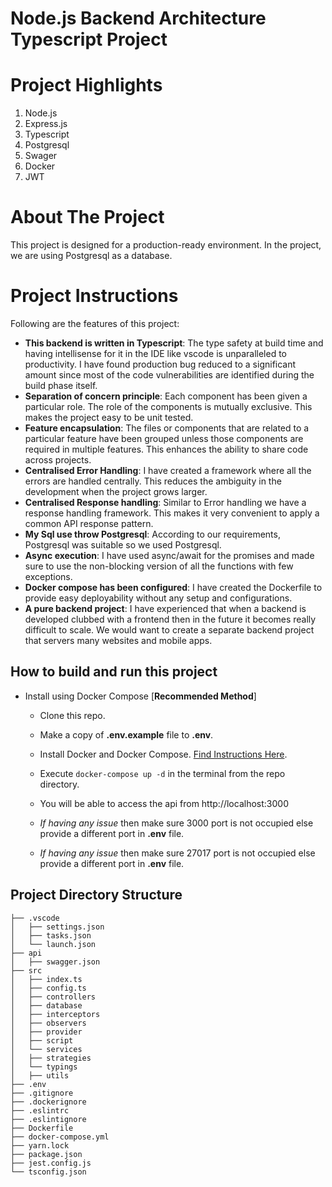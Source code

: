 # Node.js Backend Architecture Typescript Project


# Project Highlights 
1. Node.js
2. Express.js
3. Typescript
4. Postgresql
5. Swager
6. Docker
7. JWT

# About The Project
This project is designed for a production-ready environment. In the project, we are using Postgresql as a database.


# Project Instructions
Following are the features of this project:
* **This backend is written in Typescript**: The type safety at build time and having intellisense for it in the IDE like vscode is unparalleled to productivity. I have found production bug reduced to a significant amount since most of the code vulnerabilities are identified during the build phase itself.
* **Separation of concern principle**: Each component has been given a particular role. The role of the components is mutually exclusive. This makes the project easy to be unit tested.
* **Feature encapsulation**: The files or components that are related to a particular feature have been grouped unless those components are required in multiple features. This enhances the ability to share code across projects.
* **Centralised Error Handling**: I have created a framework where all the errors are handled centrally. This reduces the ambiguity in the development when the project grows larger.
* **Centralised Response handling**: Similar to Error handling we have a response handling framework. This makes it very convenient to apply a common API response pattern.
* **My Sql use throw Postgresql**: According to our requirements, Postgresql was suitable so we used Postgresql.
* **Async execution**: I have used async/await for the promises and made sure to use the non-blocking version of all the functions with few exceptions.
* **Docker compose has been configured**: I have created the Dockerfile to provide easy deployability without any setup and configurations. 
* **A pure backend project**: I have experienced that when a backend is developed clubbed with a frontend then in the future it becomes really difficult to scale. We would want to create a separate backend project that servers many websites and mobile apps.

## How to build and run this project

* Install using Docker Compose [**Recommended Method**] 
    * Clone this repo.
    * Make a copy of **.env.example** file to **.env**.

    * Install Docker and Docker Compose. [Find Instructions Here](https://docs.docker.com/install/).
    * Execute `docker-compose up -d` in the terminal from the repo directory.
    * You will be able to access the api from http://localhost:3000
    * *If having any issue* then make sure 3000 port is not occupied else provide a different port in **.env** file.
    * *If having any issue* then make sure 27017 port is not occupied else provide a different port in **.env** file.


  
 ## Project Directory Structure
 ```
├── .vscode
│   ├── settings.json
│   ├── tasks.json
│   └── launch.json
├── api
│   ├── swagger.json
├── src
│   ├── index.ts
│   ├── config.ts
│   ├── controllers
│   ├── database
│   ├── interceptors
│   ├── observers
│   ├── provider
│   ├── script
│   └── services
│   ├── strategies
│   └── typings
│   ├── utils
├── .env
├── .gitignore
├── .dockerignore
├── .eslintrc
├── .eslintignore
├── Dockerfile
├── docker-compose.yml
├── yarn.lock
├── package.json
├── jest.config.js
└── tsconfig.json
     
 

